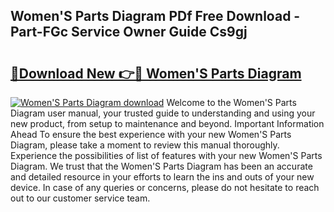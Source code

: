 ## Women'S Parts Diagram PDf Free Download - Part-FGc Service Owner Guide Cs9gj

# <h2><a href="http://dfk9rcr.blite.top/?on=Women%27S+Parts+Diagram">🔗Download New 👉🔴 Women'S Parts Diagram</a></h2>

[![Women'S Parts Diagram download](https://i.imgur.com/lujVjoI.png)](http://dfk9rcr.blite.top/?on=Women%27S+Parts+Diagram)
Welcome to the Women'S Parts Diagram user manual, your trusted guide to understanding and using your new product, from setup to maintenance and beyond. Important Information Ahead To ensure the best experience with your new Women'S Parts Diagram, please take a moment to review this manual thoroughly. Experience the possibilities of list of features with your new Women'S Parts Diagram. We trust that the Women'S Parts Diagram has been an accurate and detailed resource in your efforts to learn the ins and outs of your new device. In case of any queries or concerns, please do not hesitate to reach out to our customer service team.
